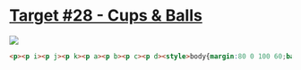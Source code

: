 # [Target #28 - Cups & Balls](https://cssbattle.dev/play/28)

![](https://cssbattle.dev/targets/28.png)

```HTML
<p><p i><p j><p k><p a><p b><p c><p d><style>body{margin:80 0 100 60;background:#1a4341}p{float:left;width:50;height:50;background:#998235;border-radius:50%;margin:10}[i],[j]{border-radius:50% 50% 0 0}[a],[d]{border-radius:0 0 50% 50%}[i],[k],[a],[c]{background:#f3ac3c
```